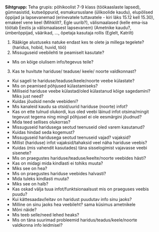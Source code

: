 **Sihtgrupp:** Teha grupis: põhikoolist 7-9 klass (töökaaslaste lapsed), gümnasistid, kutseõppurid, esmakursuslane (ülikoolide kaudu), elupõlised õppijad ja lapsevanemad (erinevatele tuttavatele - kiri läks 15.12 kell 15.30), emakeel vene keel (Mihklilt?, Egle uurib?), välismaalased (kelle ema-isa töötab Eestis ja välismaalasest lapsevanem) (Ametnike kaudu?, ümberõppijad, väärikad, ..., õpetaja kasutaja rollis (Eglelt, Katrilt)

1. Rääkige alustuseks natuke endast kes te olete ja millega tegelete? (haridus, hobid, huvid, töö)
2. Missuguseid veebilehti te peamiselt kasutate?
 * Mis on kõige olulisem info/tegevus teile?
3. Kas te huvitute hariduse/ teaduse/ keele/ noorte valdkonnast?
 * Kui sageli te hariduse/teaduse/keele/noorte veebe külastate?
 * Mis on peamised põhjused külastamiseks?
 * Milliseid hariduse veebe külastad/oled külastanud kõige sagedamini? Miks just need?
 * Kuidas jõudsid nende veebideni?
 * Mis kanaleid kaudu sa otsid/uurid hariduse (noorte) infot?
 * Kas on ette tulnud olukordi, kus oled veebi läinud infot otsima/mingit tegevust tegema ning mingil põhjusel ei ole eesmärgini jõudnud?
 * Mida teed sellises olukorras?
 * Missuguseid haridusega seotud teenuseid oled varem kasutanud?
 * Kuidas hindad seda kogemust?
 * Missuguseid haridusega seotud teenuseid vajad? vajaksid?
 * Millist (hariduse) infot vajaksid/tahaksid veel näha hariduse veebis?
 * Kuidas (mis vahendit kasutades) täna sisselogimist vajavasse veebi sisenete?
 * Mis on praegustes hariduse/teaduse/keelte/noorte veebides hästi?
 * Kas on midagi mida kindlasti ei tohiks muuta?
 * Miks see on hea?
 * Mis on praegustes hariduse veebides halvasti?
 * Mida tuleks kindlasti muuta?
 * Miks see on halb?
 * Kas oskad välja tuua infot/funktsionaalsust mis on praeguses veebis puudu?
 * Kui kättesaadav/leitav on haridust puudutav info sinu jaoks?
 * Milline on sinu jaoks hea veebileht? sama küsimus ametnikele
 * Mõni näide?
 * Mis teeb selle/need lehed heaks?
 * Mis on täna suurimad probleemid haridus/teadus/keele/noorte valdkonna info leidmisel?
